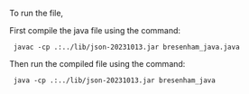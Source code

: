 To run the file,

First compile the java file using the command:
```
 javac -cp .:../lib/json-20231013.jar bresenham_java.java
```

Then run the compiled file using the command:
```
 java -cp .:../lib/json-20231013.jar bresenham_java
```